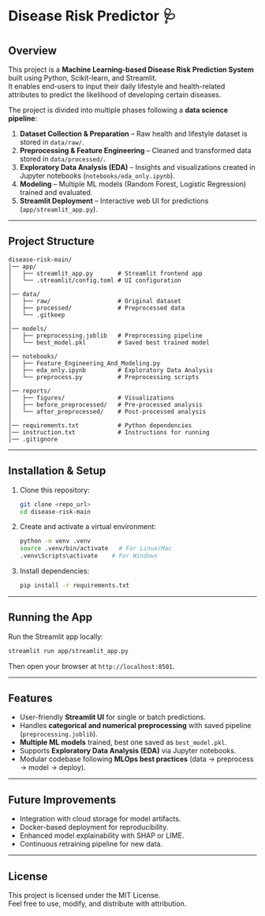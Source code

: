 # Disease Risk Predictor 🩺

## Overview
This project is a **Machine Learning-based Disease Risk Prediction System** built using Python, Scikit-learn, and Streamlit.  
It enables end-users to input their daily lifestyle and health-related attributes to predict the likelihood of developing certain diseases.

The project is divided into multiple phases following a **data science pipeline**:
1. **Dataset Collection & Preparation** – Raw health and lifestyle dataset is stored in `data/raw/`.
2. **Preprocessing & Feature Engineering** – Cleaned and transformed data stored in `data/processed/`.
3. **Exploratory Data Analysis (EDA)** – Insights and visualizations created in Jupyter notebooks (`notebooks/eda_only.ipynb`).
4. **Modeling** – Multiple ML models (Random Forest, Logistic Regression) trained and evaluated.
5. **Streamlit Deployment** – Interactive web UI for predictions (`app/streamlit_app.py`).

---

## Project Structure
```
disease-risk-main/
│── app/
│   ├── streamlit_app.py       # Streamlit frontend app
│   └── .streamlit/config.toml # UI configuration
│
│── data/
│   ├── raw/                   # Original dataset
│   ├── processed/             # Preprocessed data
│   └── .gitkeep
│
│── models/
│   ├── preprocessing.joblib   # Preprocessing pipeline
│   └── best_model.pkl         # Saved best trained model
│
│── notebooks/
│   ├── Feature_Engineering_And_Modeling.py
│   ├── eda_only.ipynb         # Exploratory Data Analysis
│   └── preprocess.py          # Preprocessing scripts
│
│── reports/
│   ├── figures/               # Visualizations
│   ├── before_preprocessed/   # Pre-processed analysis
│   └── after_preprocessed/    # Post-processed analysis
│
│── requirements.txt           # Python dependencies
│── instruction.txt            # Instructions for running
│── .gitignore
```

---

## Installation & Setup
1. Clone this repository:
   ```bash
   git clone <repo_url>
   cd disease-risk-main
   ```

2. Create and activate a virtual environment:
   ```bash
   python -m venv .venv
   source .venv/bin/activate   # For Linux/Mac
   .venv\Scripts\activate    # For Windows
   ```

3. Install dependencies:
   ```bash
   pip install -r requirements.txt
   ```

---

## Running the App
Run the Streamlit app locally:
```bash
streamlit run app/streamlit_app.py
```

Then open your browser at `http://localhost:8501`.

---

## Features
- User-friendly **Streamlit UI** for single or batch predictions.
- Handles **categorical and numerical preprocessing** with saved pipeline (`preprocessing.joblib`).
- **Multiple ML models** trained, best one saved as `best_model.pkl`.
- Supports **Exploratory Data Analysis (EDA)** via Jupyter notebooks.
- Modular codebase following **MLOps best practices** (data → preprocess → model → deploy).

---

## Future Improvements
- Integration with cloud storage for model artifacts.
- Docker-based deployment for reproducibility.
- Enhanced model explainability with SHAP or LIME.
- Continuous retraining pipeline for new data.

---

## License
This project is licensed under the MIT License.  
Feel free to use, modify, and distribute with attribution.
